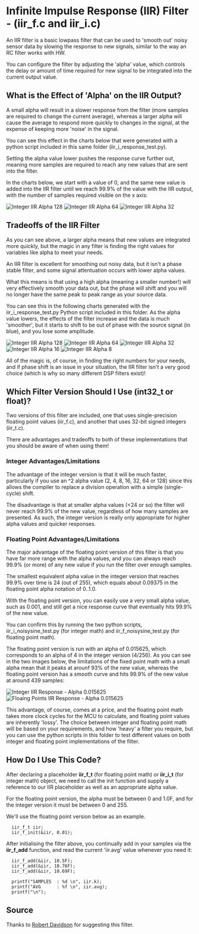 # Infinite Impulse Response (IIR) Filter - (iir\_f.c and iir\_i.c) #

An IIR filter is a basic lowpass filter that can be used to 'smooth out' noisy sensor data by slowing the response to new signals, similar to the way an RC filter works with HW.

You can configure the filter by adjusting the 'alpha' value, which controls the delay or amount of time required for new signal to be integrated into the current output value.

## What is the Effect of 'Alpha' on the IIR Output? ##

A small alpha will result in a slower response from the filter (more samples are required to change the current average), whereas a larger alpha will cause the average to respond more quickly to changes in the signal, at the expense of keeping more 'noise' in the signal.

You can see this effect in the charts below that were generated with a python script included in this same folder (iir_i_response_test.py).

Setting the alpha value lower pushes the response curve further out, meaning more samples are required to reach any new values that are sent into the filter.

In the charts below, we start with a value of 0, and the same new value is added into the IIR filter until we reach 99.9% of the value with the IIR output, with the number of samples required visible on the x axis:

![Integer IIR Alpha 128](integer_responsecurve_alpha_128.png?raw=true)
![Integer IIR Alpha 64](integer_responsecurve_alpha_64.png?raw=true)
![Integer IIR Alpha 32](integer_responsecurve_alpha_32.png?raw=true)

## Tradeoffs of the IIR Filter ##

As you can see above, a larger alpha means that new values are integrated more quickly, but the magic in any filter is finding the right values for variables like alpha to meet your needs.

An IIR filter is excellent for smoothing out noisy data, but it isn't a phase stable filter, and some signal attentuation occurs with lower alpha values.

What this means is that using a high alpha (meaning a smaller number!) will very effectively smooth your data out, but the phase will shift and you will no longer have the same peak to peak range as your source data.

You can see this in the following charts generated with the iir_i_response_test.py Python script included in this folder.  As the alpha value lowers, the effects of the filter increase and the data is much 'smoother', but it starts to shift to be out of phase with the source signal (in blue), and you lose some amplitude.

![Integer IIR Alpha 128](integer_sinewave_alpha_128.png?raw=true)
![Integer IIR Alpha 64](integer_sinewave_alpha_64.png?raw=true)
![Integer IIR Alpha 32](integer_sinewave_alpha_32.png?raw=true)
![Integer IIR Alpha 16](integer_sinewave_alpha_16.png?raw=true)
![Integer IIR Alpha 8](integer_sinewave_alpha_8.png?raw=true)

All of the magic is, of course, in finding the right numbers for your needs, and if phase shift is an issue in your situation, the IIR filter isn't a very good choice (which is why so many different DSP filters exist)!

## Which Filter Version Should I Use (int32_t or float)? ##

Two versions of this filter are included, one that uses single-precision floating point values (iir_f.c), and another that uses 32-bit signed integers (iir_t.c).

There are advantages and tradeoffs to both of these implementations that you should be aware of when using them!

### Integer Advantages/Limitations ###

The advantage of the integer version is that it will be much faster, particularly if you use an ^2 alpha value (2, 4, 8, 16, 32, 64 or 128) since this allows the compiler to replace a division operation with a simple (single-cycle) shift.

The disadvantage is that at smaller alpha values (<24 or so) the filter will never reach 99.9% of the new value, regardless of how many samples are presented.  As such, the integer version is really only appropriate for higher alpha values and quicker responses.

### Floating Point Advantages/Limitations ###

The major advantage of the floating point version of this filter is that you have far more range with the alpha values, and you can always reach 99.9% (or more) of any new value if you run the filter over enough samples.  

The smallest equivalent alpha value in the integer version that reaches 99.9% over time is 24 (out of 255), which equals about 0.09375 in the floating point alpha notation of 0..1.0.

With the floating point version, you can easily use a very small alpha value, such as 0.001, and still get a nice response curve that eventually hits 99.9% of the new value.

You can confirm this by running the two python scripts, iir_i_noisysine_test.py (for integer math) and iir_f_noisysine_test.py (for floating point math).

The floating point version is run with an alpha of 0.015625, which corresponds to an alpha of 4 in the integer version (4/256).  As you can see in the two images below, the limitations of the fixed point math with a small alpha mean that it peaks at arounf 93% of the new value, whereas the floating point version has a smooth curve and hits 99.9% of the new value at around 439 samples:

![Integer IIR Response - Alpha 0.015625](integer_response_alpha_4.png?raw=true)
![Floaing Points IIR Response - Alpha 0.015625](float_response_alpha_0_015625.png?raw=true)

This advantage, of course, comes at a price, and the floating point math takes more clock cycles for the MCU to calculate, and floating point values are inherently 'lossy'.  The choice between integer and floating point math will be based on your requirements, and how 'heavy' a filter you require, but you can use the python scripts in this folder to test different values on both integer and floating point implementations of the filter.

## How Do I Use This Code? ##

After declaring a placeholder **iir\_f\_t** (for floating point math) or **iir\_i\_t** (for integer math) object, we need to call the init function and supply a reference to our IIR placeholder as well as an appropriate alpha value.

For the floating point version, the alpha must be between 0 and 1.0F, and for the integer version it must be between 0 and 255.

We'll use the floating point version below as an example.
```
  iir_f_t iir;
  iir_f_init(&iir, 0.01);
```
After initialising the filter above, you continually add in your samples via the **iir\_f\_add** function, and read the current 'iir.avg' value whenever you need it:
```
  iir_f_add(&iir, 10.5F);
  iir_f_add(&iir, 10.76F);
  iir_f_add(&iir, 10.69F);

  printf("SAMPLES  : %d \n", iir.k);
  printf("AVG      : %f \n", iir.avg);
  printf("\n");
```

## Source ##

Thanks to [Robert Davidson](http://www.ambientsensors.com/about/) for suggesting this filter.
